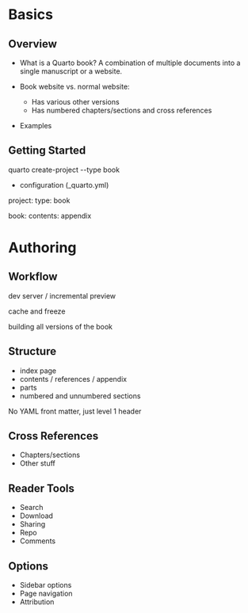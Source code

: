 # Basics

## Overview

- What is a Quarto book? A combination of multiple documents into a single manuscript or a website.
- Book website vs. normal website:

  - Has various other versions
  - Has numbered chapters/sections and cross references

- Examples

## Getting Started

quarto create-project --type book

- configuration (\_quarto.yml)

project:
type: book

book:
contents:
appendix

# Authoring

## Workflow

dev server / incremental preview

cache and freeze

building all versions of the book

## Structure

- index page
- contents / references / appendix
- parts
- numbered and unnumbered sections

No YAML front matter, just level 1 header

## Cross References

- Chapters/sections
- Other stuff

## Reader Tools

- Search
- Download
- Sharing
- Repo
- Comments

## Options

- Sidebar options
- Page navigation
- Attribution

